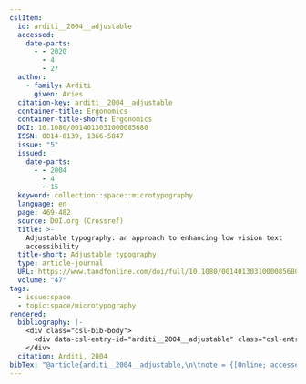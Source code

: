 ```yaml
---
cslItem:
  id: arditi__2004__adjustable
  accessed:
    date-parts:
      - - 2020
        - 4
        - 27
  author:
    - family: Arditi
      given: Aries
  citation-key: arditi__2004__adjustable
  container-title: Ergonomics
  container-title-short: Ergonomics
  DOI: 10.1080/0014013031000085680
  ISSN: 0014-0139, 1366-5847
  issue: "5"
  issued:
    date-parts:
      - - 2004
        - 4
        - 15
  keyword: collection::space::microtypography
  language: en
  page: 469-482
  source: DOI.org (Crossref)
  title: >-
    Adjustable typography: an approach to enhancing low vision text
    accessibility
  title-short: Adjustable typography
  type: article-journal
  URL: https://www.tandfonline.com/doi/full/10.1080/0014013031000085680
  volume: "47"
tags:
  - issue:space
  - topic:space/microtypography
rendered:
  bibliography: |-
    <div class="csl-bib-body">
      <div data-csl-entry-id="arditi__2004__adjustable" class="csl-entry">Arditi, A. 2004 “Adjustable typography: an approach to enhancing low vision text accessibility,” <i>Ergonomics</i>, 47(5), pp. 469–482. doi:10.1080/0014013031000085680.</div>
    </div>
  citation: Arditi, 2004
bibTex: "@article{arditi__2004__adjustable,\n\tnote = {[Online; accessed 2020-04-27]},\n\tauthor = {Arditi, Aries},\n\tjournal = {Ergonomics},\n\tnumber = {5},\n\tyear = {2004},\n\tmonth = {apr 15},\n\tpages = {469--482},\n\ttitle = {Adjustable typography: an approach to enhancing low vision text accessibility},\n\thowpublished = {https://www.tandfonline.com/doi/full/10.1080/0014013031000085680},\n\tvolume = {47},\n}\n\n"
---
```

